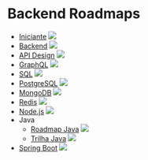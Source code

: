 # Backend Roadmaps

* [Iniciante](https://roadmap.sh/backend?r=backend-beginner) ![](https://geps.dev/progress/0)
* [Backend](https://roadmap.sh/backend) ![](https://geps.dev/progress/0)
* [API Design](https://roadmap.sh/api-design) ![](https://geps.dev/progress/0)
* [GraphQL](https://roadmap.sh/graphql) ![](https://geps.dev/progress/0)
* [SQL](https://roadmap.sh/sql) ![](https://geps.dev/progress/0)
* [PostgreSQL](https://roadmap.sh/postgresql-dba) ![](https://geps.dev/progress/0)
* [MongoDB](https://roadmap.sh/mongodb) ![](https://geps.dev/progress/0)
* [Redis](https://roadmap.sh/redis) ![](https://geps.dev/progress/0)
* [Node.js](https://roadmap.sh/nodejs) ![](https://geps.dev/progress/0)
* Java
  * [Roadmap Java](https://roadmap.sh/java) ![](https://geps.dev/progress/0)
  * [Trilha Java](https://josenaldo.notion.site/Trilha-Java-a303e55971854992bd751cd029fc8cd9) ![](https://geps.dev/progress/0)
* [Spring Boot](https://roadmap.sh/spring-boot) ![](https://geps.dev/progress/0)
